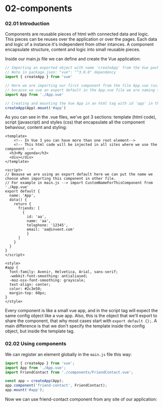 # 02-components

### 02.01 Introduction

Components are reusable pieces of html with connected data and logic. This pieces can be reuses over the application or over the pages. Each data and logic of a instance it's independent from other intances. A component encapsulate structure, content and logic into small reusable pieces.

Inside our main.js file we can define and create the Vue application:

```javascript
// Importing an exported object with name 'createApp' from the Vue package.
// Note in package.json: "vue": "^3.0.0" dependency
import { createApp } from 'vue' 

// Here we are importing our first component from the file App.vue (using relative path) and
// because we use an export default in the App.vue file we are naming the component as "App"
import App from './App.vue' 

// Creating and mounting the Vue App in an html tag with id 'app' in the index .html file.
createApp(App).mount('#app')
```

As you can see in the .vue files, we've got 3 sections: template (html code), script (javascript) and styles (css) that encapsulate all the component behaviour, content and styling:

```vue
<template>
    <!-- In Vue 3 you can have more than one root element-->
    <!-- This html code will be injected in all sites where we use the component -->
  <h3>My agenda</h3>  
  <div></div>  
</template>

<script>
// Beause we are using an export default here we can put the name we choose when importing this component in other file.
// For example in main.js --> import CustomNameForThisComponent from './App.vue'
export default {
  name: 'App',
  data() {
    return {
      friends: [
        {
          id: 'aa',
          name: 'aa',
          telephone: '12345',
          email: 'aa@invent.com'
          }
      ]
    }
  }
}
</script>

<style>
#app {
  font-family: Avenir, Helvetica, Arial, sans-serif;
  -webkit-font-smoothing: antialiased;
  -moz-osx-font-smoothing: grayscale;
  text-align: center;
  color: #2c3e50;
  margin-top: 60px;
}
</style>
```

Every component is like a small vue app, and in the script tag will expect the same config object like a vue app. Also, this is the object that we'll export to share the component, that why most cases start with `export default {};`. A main difference is that we don't specify the template inside the config object, but inside the template tag.

### 02.02 Using components

We can register an element globally in the `main.js` file this way:

```javascript
import { createApp } from 'vue';
import App from './App.vue';
import FriendContact from './components/FriendContact.vue';

const app = createApp(App);
app.component('friend-contact', FriendContact);
app.mount('#app');
```

Now we can use friend-contact component from any site of our application:

```vue

```